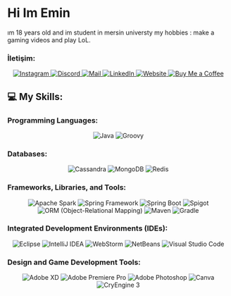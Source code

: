 # Hi Im Emin
ım 18 years old and
im student in mersin universty
my hobbies : make a gaming videos and play LoL.

### İletişim:

<p align="center">
  <a href="https://www.instagram.com/emyindev" target="_blank">
    <img src="https://img.shields.io/badge/-Instagram-E4405F?style=flat-square&logo=instagram&logoColor=white" alt="Instagram" />
  </a>
  
  <a href="https://discordapp.com/users/emyin" target="_blank">
    <img src="https://img.shields.io/badge/-Discord-7289DA?style=flat-square&logo=discord&logoColor=white" alt="Discord" />
  </a>
  
  <a href="mailto:[EMAIL]" target="_blank">
    <img src="https://img.shields.io/badge/-Mail-D14836?style=flat-square&logo=gmail&logoColor=white" alt="Mail" />
  </a>
  
  <a href="[LINKEDIN_PROFILE]" target="_blank">
    <img src="https://img.shields.io/badge/-LinkedIn-0077B5?style=flat-square&logo=linkedin&logoColor=white" alt="LinkedIn" />
  </a>
  
  <a href="[WEBSITE]" target="_blank">
    <img src="https://img.shields.io/badge/-Website-34A853?style=flat-square&logo=google-chrome&logoColor=white" alt="Website" />
  </a>
  
  <a href="https://www.buymeacoffee.com/[USERNAME]" target="_blank">
    <img src="https://img.shields.io/badge/-Buy%20Me%20a%20Coffee-FFDD00?style=flat-square&logo=buy-me-a-coffee&logoColor=black" alt="Buy Me a Coffee" />
  </a>
</p>


## 💻 My Skills:

### Programming Languages:

<p align="center">
  <img src="https://img.shields.io/badge/-Java-007396?style=flat-square&logo=java" alt="Java" />
  <img src="https://img.shields.io/badge/-Groovy-4298B8?style=flat-square&logo=apache-groovy&logoColor=white" alt="Groovy" />
</p>

### Databases:

<p align="center">
  <img src="https://img.shields.io/badge/-Cassandra-1287B1?style=flat-square&logo=apache-cassandra&logoColor=white" alt="Cassandra" />
  <img src="https://img.shields.io/badge/-MongoDB-47A248?style=flat-square&logo=mongodb&logoColor=white" alt="MongoDB" />
  <img src="https://img.shields.io/badge/-Redis-DC382D?style=flat-square&logo=redis&logoColor=white" alt="Redis" />
</p>

### Frameworks, Libraries, and Tools:

<p align="center">
  <img src="https://img.shields.io/badge/-Apache%20Spark-E25A1C?style=flat-square&logo=apache-spark&logoColor=white" alt="Apache Spark" />
  <img src="https://img.shields.io/badge/-Spring-6DB33F?style=flat-square&logo=spring&logoColor=white" alt="Spring Framework" />
  <img src="https://img.shields.io/badge/-Spring%20Boot-6DB33F?style=flat-square&logo=spring&logoColor=white" alt="Spring Boot" />
  <img src="https://img.shields.io/badge/-Spigot-8D54FE?style=flat-square&logo=java&logoColor=white" alt="Spigot" />
  <img src="https://img.shields.io/badge/-ORM-%23?style=flat-square" alt="ORM (Object-Relational Mapping)" />
  <img src="https://img.shields.io/badge/-Maven-C71A36?style=flat-square&logo=apache-maven&logoColor=white" alt="Maven" />
  <img src="https://img.shields.io/badge/-Gradle-02303A?style=flat-square&logo=gradle&logoColor=white" alt="Gradle" />
</p>

### Integrated Development Environments (IDEs):

<p align="center">
  <img src="https://img.shields.io/badge/-Eclipse-2C2255?style=flat-square&logo=eclipse&logoColor=white" alt="Eclipse" />
  <img src="https://img.shields.io/badge/-IntelliJ%20IDEA-000000?style=flat-square&logo=intellij-idea&logoColor=white" alt="IntelliJ IDEA" />
  <img src="https://img.shields.io/badge/-WebStorm-179EDC?style=flat-square&logo=webstorm&logoColor=white" alt="WebStorm" />
  <img src="https://img.shields.io/badge/-NetBeans-1B6AC6?style=flat-square&logo=apache-netbeans-ide&logoColor=white" alt="NetBeans" />
  <img src="https://img.shields.io/badge/-Visual%20Studio%20Code-007ACC?style=flat-square&logo=visual-studio-code&logoColor=white" alt="Visual Studio Code" />
</p>

### Design and Game Development Tools:

<p align="center">
  <img src="https://img.shields.io/badge/-Adobe%20XD-FF26BE?style=flat-square&logo=adobe-xd&logoColor=white" alt="Adobe XD" />
  <img src="https://img.shields.io/badge/-Adobe%20Premiere%20Pro-9999FF?style=flat-square&logo=adobe-premiere-pro&logoColor=white" alt="Adobe Premiere Pro" />
  <img src="https://img.shields.io/badge/-Adobe%20Photoshop-31A8FF?style=flat-square&logo=adobe-photoshop&logoColor=white" alt="Adobe Photoshop" />
  <img src="https://img.shields.io/badge/-Canva-00C4CC?style=flat-square&logo=canva&logoColor=white" alt="Canva" />
  <img src="https://img.shields.io/badge/-CryEngine%203-000000?style=flat-square&logo=cryengine&logoColor=white" alt="CryEngine 3" />
</p>
